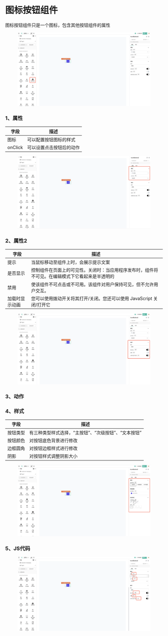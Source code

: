 # 图标按钮组件

图标按钮组件只是一个图标，包含其他按钮组件的属性

<figure><img src="../../../.gitbook/assets/image (102).png" alt=""><figcaption></figcaption></figure>

### 1、属性

| 字段      | 描述           |
| ------- | ------------ |
| 图标      | 可以配置按钮图标的样式  |
| onClick | 可以设置点击按钮后的动作 |

<figure><img src="../../../.gitbook/assets/image (131).png" alt=""><figcaption></figcaption></figure>

### 2、属性2

| 字段      | 描述                                               |
| ------- | ------------------------------------------------ |
| 提示      | 当鼠标移动至组件上时，会展示提示文案                               |
| 是否显示    | 控制组件在页面上的可见性。关闭时：当应用程序发布时，组件将不可见。在编辑模式下它看起来是半透明的 |
| 禁用      | 使该组件不可点击或不可用。该组件对用户保持可见，但不允许用户交互。                |
| 加载时显示动画 | 您可以使用拨动开关将其打开/关闭。您还可以使用 JavaScript 关闭/打开它        |

<figure><img src="../../../.gitbook/assets/image (115).png" alt=""><figcaption></figcaption></figure>

### 3、动作





### 4、样式

| 字段   | 描述                            |
| ---- | ----------------------------- |
| 按钮类型 | 有三种类型样式选择，“主按钮”、“次级按钮”、“文本按钮” |
| 按钮颜色 | 对按钮底色背景进行修改                   |
| 边框圆角 | 对按钮边框样式进行修改                   |
| 阴影   | 对按钮样式调整阴影大小                   |

<figure><img src="../../../.gitbook/assets/image (120).png" alt=""><figcaption></figcaption></figure>



### 5、JS代码



<figure><img src="../../../.gitbook/assets/image (113).png" alt=""><figcaption></figcaption></figure>

